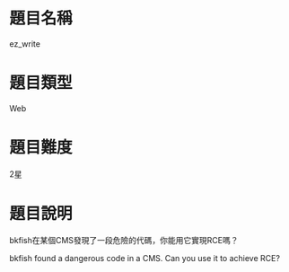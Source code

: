 

# 題目名稱

ez_write

# 題目類型

Web

# 題目難度

2星

# 題目說明

bkfish在某個CMS發現了一段危險的代碼，你能用它實現RCE嗎？

bkfish found a dangerous code in a CMS. Can you use it to achieve RCE?
